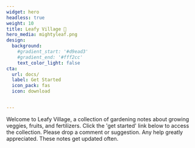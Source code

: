 ```yaml
---
widget: hero
headless: true
weight: 10
title: Leafy Village 🍃 
hero_media: mightyleaf.png
design:
  background:
    #gradient_start: '#d9ead3'
    #gradient_end: '#fff2cc'
    text_color_light: false
cta:
  url: docs/
  label: Get Started
  icon_pack: fas
  icon: download


---
```



Welcome to Leafy Village, a collection of gardening notes about growing veggies, fruits, and fertilizers. Click the 'get started' link below to access the collection. Please drop a comment or suggestion. Any help greatly appreciated. These notes get updated often. 




